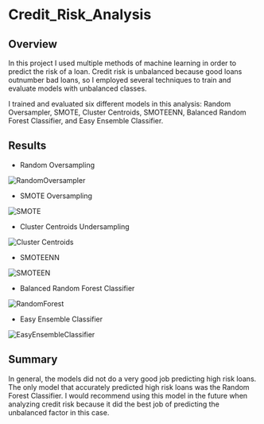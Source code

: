 # Credit_Risk_Analysis

## Overview
In this project I used multiple methods of machine learning in order to predict the risk of a loan. Credit risk is unbalanced because good loans outnumber bad loans, so I employed several techniques to train and evaluate models with unbalanced classes. 

I trained and evaluated six different models in this analysis: Random Oversampler, SMOTE, Cluster Centroids, SMOTEENN, Balanced Random Forest Classifier, and Easy Ensemble Classifier. 

## Results
- Random Oversampling

![RandomOversampler](https://github.com/nicole-tough/Credit_Risk_Analysis/blob/main/Images/RandomOversampling.PNG)

- SMOTE Oversampling

![SMOTE](https://github.com/nicole-tough/Credit_Risk_Analysis/blob/main/Images/SMOTEOversampling.PNG)

- Cluster Centroids Undersampling

![Cluster Centroids](https://github.com/nicole-tough/Credit_Risk_Analysis/blob/main/Images/ClusterCentroidsUndersampling.PNG)

- SMOTEENN

![SMOTEEN](https://github.com/nicole-tough/Credit_Risk_Analysis/blob/main/Images/SMOTEENN.PNG)

- Balanced Random Forest Classifier

![RandomForest](https://github.com/nicole-tough/Credit_Risk_Analysis/blob/main/Images/RandomForest.PNG)

- Easy Ensemble Classifier

![EasyEnsembleClassifier](https://github.com/nicole-tough/Credit_Risk_Analysis/blob/main/Images/EasyEnsemble.PNG)

## Summary

In general, the models did not do a very good job predicting high risk loans. The only model that accurately predicted high risk loans was the Random Forest Classifier. I would recommend using this model in the future when analyzing credit risk because it did the best job of predicting the unbalanced factor in this case. 

